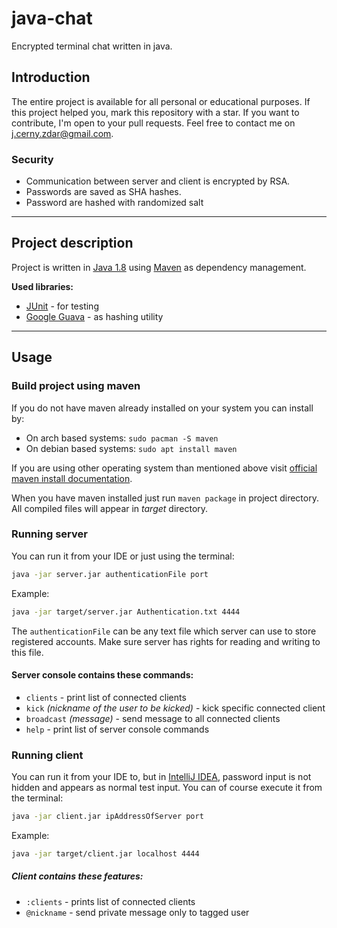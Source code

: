 # java-chat
Encrypted terminal chat written in java.

## Introduction
The entire project is available for all personal or educational purposes. If this 
project helped you, mark this repository with a star. If you want to contribute, 
I'm open to your pull requests. Feel free to contact me on j.cerny.zdar@gmail.com.


### Security
- Communication between server and client is encrypted by RSA.
- Passwords are saved as SHA hashes.
- Password are hashed with randomized salt

---

## Project description
Project is written in [Java 1.8](https://www.java.com/) using 
[Maven](https://maven.apache.org/) as dependency management.

**Used libraries:**
- [JUnit](https://junit.org/j) - for testing
- [Google Guava](https://guava.dev/) - as hashing utility

---

## Usage

### Build project using maven
If you do not have maven already installed on your system you can install by:

- On arch based systems: `sudo pacman -S maven`
- On debian based systems: `sudo apt install maven`

If you are using other operating system than mentioned above visit 
[official maven install documentation](http://maven.apache.org/install.html).

When you have maven installed just run `maven package` in project directory. 
All compiled files will appear in _target_ directory.

### Running server
You can run it from your IDE or just using the terminal:
```bash
java -jar server.jar authenticationFile port
```

Example:
```bash
java -jar target/server.jar Authentication.txt 4444
```

The `authenticationFile` can be any text file which server can use to store registered
accounts. Make sure server has rights for reading and writing to this file.

#### Server console contains these commands:
- `clients` - print list of connected clients
- `kick` _(nickname of the user to be kicked)_ - kick specific connected client
- `broadcast` _(message)_ - send message to all connected clients
- `help` - print list of server console commands

### Running client
You can run it from your IDE to, but in [IntelliJ IDEA](https://www.jetbrains.com/idea/),
password input is not hidden and appears as normal test input. You can of course execute 
it from the terminal:

```bash
java -jar client.jar ipAddressOfServer port
```

Example:

```bash
java -jar target/client.jar localhost 4444
```

##### Client contains these features:
- `:clients` - prints list of connected clients
- `@nickname` - send private message only to tagged user

